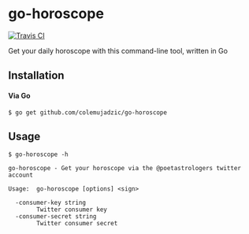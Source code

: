 # go-horoscope

[![Travis CI](https://img.shields.io/travis/colemujadzic/go-horoscope.svg?style=for-the-badge)](https://travis-ci.org/colemujadzic/go-horoscope)

Get your daily horoscope with this command-line tool, written in Go

## Installation

#### Via Go

```console
$ go get github.com/colemujadzic/go-horoscope
```

## Usage

```console
$ go-horoscope -h

go-horoscope - Get your horoscope via the @poetastrologers twitter account

Usage:  go-horoscope [options] <sign>

  -consumer-key string
        Twitter consumer key
  -consumer-secret string
        Twitter consumer secret
```
